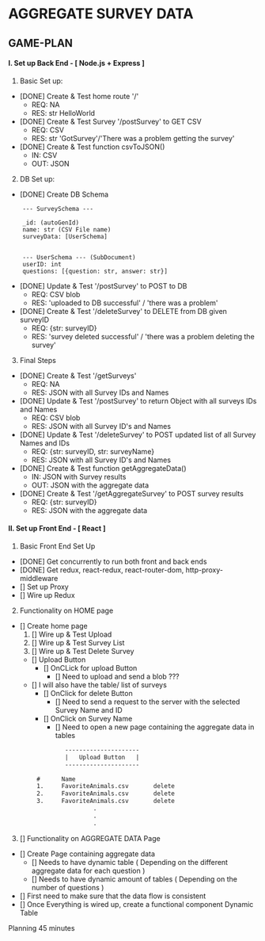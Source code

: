 # AGGREGATE SURVEY DATA

## GAME-PLAN
#### I. Set up Back End - [ Node.js + Express ]
1. Basic Set up:
-   [DONE] Create & Test home route '/'
    - REQ: NA
    - RES: str HelloWorld
-   [DONE] Create & Test Survey '/postSurvey' to GET CSV
    - REQ: CSV
    - RES: str 'GotSurvey'/'There was a problem getting the survey'
-   [DONE] Create & Test function csvToJSON()
    - IN: CSV
    - OUT: JSON
2. DB Set up:
-   [DONE] Create DB Schema
```
    --- SurveySchema ---
    
    _id: (autoGenId)
    name: str (CSV File name)
    surveyData: [UserSchema]
    
    
    --- UserSchema --- (SubDocument)
    userID: int
    questions: [{question: str, answer: str}] 
```
-   [DONE] Update & Test '/postSurvey' to POST to DB
    - REQ: CSV blob
    - RES: 'uploaded to DB successful' / 'there was a problem'
-   [DONE] Create & Test '/deleteSurvey' to DELETE from DB given surveyID
    - REQ: {str: surveyID}
    - RES: 'survey deleted successful' / 'there was a problem deleting the survey'
3. Final Steps
-   [DONE] Create & Test '/getSurveys'
    - REQ: NA
    - RES: JSON with all Survey IDs and Names
-   [DONE] Update & Test '/postSurvey' to return Object with all surveys IDs and Names
    - REQ: CSV blob
    - RES: JSON with all Survey ID's and Names
-   [DONE] Update & Test '/deleteSurvey' to POST updated list of all Survey Names and IDs
    - REQ: {str: surveyID, str: surveyName}
    - RES: JSON with all Survey ID's and Names
-   [DONE] Create & Test function getAggregateData()
    - IN: JSON with Survey results
    - OUT: JSON with the aggregate data
-   [DONE] Create & Test '/getAggregateSurvey' to POST survey results
    - REQ: {str: surveyID}
    - RES: JSON with the aggregate data

#### II. Set up Front End - [ React ]
1. Basic Front End Set Up
-   [DONE] Get concurrently to run both front and back ends
-   [DONE] Get redux, react-redux, react-router-dom, http-proxy-middleware
-   [] Set up Proxy
-   [] Wire up Redux
2. Functionality on HOME page
-   [] Create home page
    1. [] Wire up & Test Upload
    2. [] Wire up & Test Survey List
    3. [] Wire up & Test Delete Survey
    -  [] Upload Button
        -   [] OnCLick for upload Button
            -   [] Need to upload and send a blob ???
    -   [] I will also have the table/ list of surveys
        -   [] OnClick for delete Button
            - [] Need to send a request to the server with the selected Survey Name and ID
        -   [] OnClick on Survey Name
            - [] Need to open a new page containing the aggregate data in tables
```html
                ---------------------
                |   Upload Button   |
                ---------------------

        #      Name
        1.     FavoriteAnimals.csv       delete
        2.     FavoriteAnimals.csv       delete
        3.     FavoriteAnimals.csv       delete
                        .
                        .
                        .
```
3. [] Functionality on AGGREGATE DATA Page
- [] Create Page containing aggregate data
    - [] Needs to have dynamic table ( Depending on the different aggregate data for each question )
    - [] Needs to have dynamic amount of tables ( Depending on the number of questions )
- [] First need to make sure that the data flow is consistent
- [] Once Everything is wired up, create a functional component Dynamic Table

Planning 45 minutes